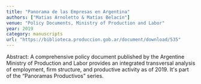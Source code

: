 ```yaml
---
title: "Panorama de las Empresas en Argentina"
authors: ["Matias Arnoletto & Matías Belacín"]
venue: "Policy Documents, Ministry of Production and Labor"
year: 2019
category: manuscripts
url: "https://biblioteca.produccion.gob.ar/document/download/535"
---
```

Abstract: A comprehensive policy document published by the Argentine Ministry of Production and Labor provides an integrated transversal analysis of employment, firm structure, and productive activity as of 2019. It's part of the “Panoramas Productivos” series.
